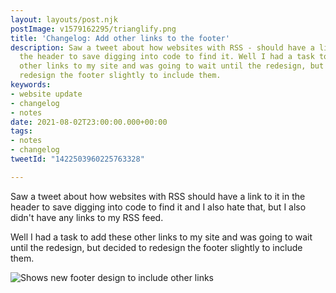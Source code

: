 ```yaml
---
layout: layouts/post.njk
postImage: v1579162295/trianglify.png
title: 'Changelog: Add other links to the footer'
description: Saw a tweet about how websites with RSS - should have a link to it in
  the header to save digging into code to find it. Well I had a task to add these
  other links to my site and was going to wait until the redesign, but decided to
  redesign the footer slightly to include them.
keywords:
- website update
- changelog
- notes
date: 2021-08-02T23:00:00.000+00:00
tags:
- notes
- changelog
tweetId: "1422503960225763328"

---
```

Saw a tweet about how websites with RSS should have a link to it in the header to save digging into code to find it and I also hate that, but I also didn't have any links to my RSS feed.

Well I had a task to add these other links to my site and was going to wait until the redesign, but decided to redesign the footer slightly to include them.

![Shows new footer design to include other links](https://res.cloudinary.com/juanfernandes/image/upload/v1627985692/footer-links.png)